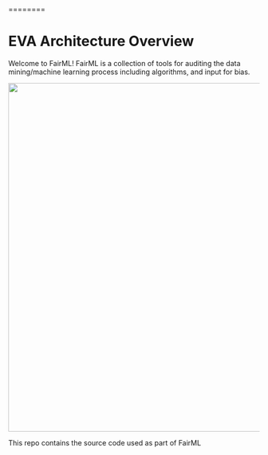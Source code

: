 ========

EVA Architecture Overview
=====================
Welcome to FairML! FairML is a collection of tools for auditing the data mining/machine learning process including algorithms, and input for bias. 

<img src="https://raw.githubusercontent.com/adebayoj/evatest/blob/master/architecture/initial_architecture.png" width="700">


This repo contains the source code used as part of FairML

